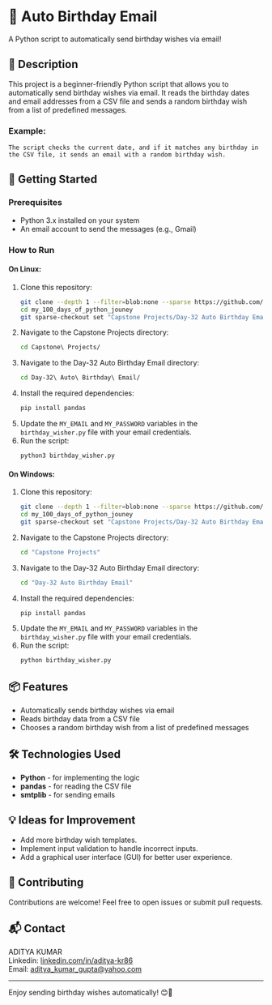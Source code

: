 # 🎉 Auto Birthday Email

A Python script to automatically send birthday wishes via email!

## 📜 Description

This project is a beginner-friendly Python script that allows you to automatically send birthday wishes via email. It reads the birthday dates and email addresses from a CSV file and sends a random birthday wish from a list of predefined messages.

### Example:
```
The script checks the current date, and if it matches any birthday in the CSV file, it sends an email with a random birthday wish.
```

## 🚀 Getting Started

### Prerequisites

- Python 3.x installed on your system
- An email account to send the messages (e.g., Gmail)

### How to Run

#### On Linux:

1. Clone this repository:
   ```bash
   git clone --depth 1 --filter=blob:none --sparse https://github.com/aditya-kr86/my_100_days_of_python_jouney.git
   cd my_100_days_of_python_jouney
   git sparse-checkout set "Capstone Projects/Day-32 Auto Birthday Email"
   ```
2. Navigate to the Capstone Projects directory:
   ```bash
   cd Capstone\ Projects/
   ```
3. Navigate to the Day-32 Auto Birthday Email directory:
   ```bash
   cd Day-32\ Auto\ Birthday\ Email/
   ```
4. Install the required dependencies:
   ```bash
   pip install pandas
   ```
5. Update the `MY_EMAIL` and `MY_PASSWORD` variables in the `birthday_wisher.py` file with your email credentials.
6. Run the script:
   ```bash
   python3 birthday_wisher.py
   ```

#### On Windows:

1. Clone this repository:
   ```bash
   git clone --depth 1 --filter=blob:none --sparse https://github.com/aditya-kr86/my_100_days_of_python_jouney.git
   cd my_100_days_of_python_jouney
   git sparse-checkout set "Capstone Projects/Day-32 Auto Birthday Email"
   ```
2. Navigate to the Capstone Projects directory:
   ```bash
   cd "Capstone Projects"
   ```
3. Navigate to the Day-32 Auto Birthday Email directory:
   ```bash
   cd "Day-32 Auto Birthday Email"
   ```
4. Install the required dependencies:
   ```bash
   pip install pandas
   ```
5. Update the `MY_EMAIL` and `MY_PASSWORD` variables in the `birthday_wisher.py` file with your email credentials.
6. Run the script:
   ```bash
   python birthday_wisher.py
   ```

## 📦 Features

- Automatically sends birthday wishes via email
- Reads birthday data from a CSV file
- Chooses a random birthday wish from a list of predefined messages

## 🛠️ Technologies Used

- **Python** - for implementing the logic
- **pandas** - for reading the CSV file
- **smtplib** - for sending emails

## 💡 Ideas for Improvement

- Add more birthday wish templates.
- Implement input validation to handle incorrect inputs.
- Add a graphical user interface (GUI) for better user experience.

## 🤝 Contributing

Contributions are welcome! Feel free to open issues or submit pull requests.

## 📬 Contact

ADITYA KUMAR  
Linkedin: [linkedin.com/in/aditya-kr86](http://linkedin.com/in/aditya-kr86)  
Email: [aditya_kumar_gupta@yahoo.com](mailto:aditya_kumar_gupta@yahoo.com)

---

Enjoy sending birthday wishes automatically! 😊🎉
